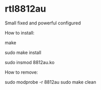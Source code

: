 # rtl8812au

Small fixed and powerful configured 

How to install:

make

sudo make install

sudo insmod 8812au.ko

How to remove:

sudo modprobe -r 8812au
sudo make clean
